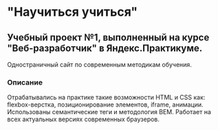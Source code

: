 # "Научиться учиться"
## Учебный проект №1, выполненный на курсе "Веб-разработчик" в Яндекс.Практикуме.
Одностраничный сайт по современным методикам обучения.

### Описание
Отрабатывались на практике такие возможности HTML и CSS как: flexbox-верстка, позиционирование элементов, iframe, анимации. Использованы семантические теги и методология BEM.
Работает на всех актуальных версиях современных браузеров.
